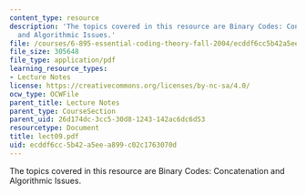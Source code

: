 ```yaml
---
content_type: resource
description: 'The topics covered in this resource are Binary Codes: Concatenation
  and Algorithmic Issues.'
file: /courses/6-895-essential-coding-theory-fall-2004/ecddf6cc5b42a5eea899c02c1763070d_lect09.pdf
file_size: 305648
file_type: application/pdf
learning_resource_types:
- Lecture Notes
license: https://creativecommons.org/licenses/by-nc-sa/4.0/
ocw_type: OCWFile
parent_title: Lecture Notes
parent_type: CourseSection
parent_uid: 26d174dc-3cc5-30d8-1243-142ac6dc6d53
resourcetype: Document
title: lect09.pdf
uid: ecddf6cc-5b42-a5ee-a899-c02c1763070d
---
```

The topics covered in this resource are Binary Codes: Concatenation and Algorithmic Issues.